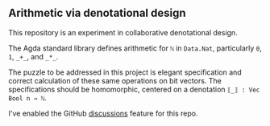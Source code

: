 ## Arithmetic via denotational design

This repository is an experiment in collaborative denotational design.

The Agda standard library defines arithmetic for `ℕ` in `Data.Nat`, particularly `0`, `1`, `_+_`, and `_*_`.

The puzzle to be addressed in this project is elegant specification and correct calculation of these same operations on bit vectors.
The specifications should be homomorphic, centered on a denotation `⟦_⟧ : Vec Bool n → ℕ`.

I've enabled the GitHub [discussions](https://github.com/conal/denotational-arithmetic/discussions) feature for this repo.
